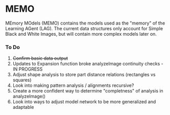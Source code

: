 # MEMO

MEmory MOdels (MEMO) contains the models used as the "memory" of the Learning AGent (LAG). The current data structures only account for Simple Black and White Images, but will contain more complex models later on.

### To Do

1. ~~Confirm basic data output~~
2. Updates to Expansion function broke analyzeImage continuity checks - IN PROGRESS
3. Adjust shape analysis to store part distance relations (rectangles vs squares)
4. Look into making pattern analysis / alignments recursive?
5. Create a more confident way to determine "completness" of analysis in analyzeImage()
6. Look into ways to adjust model network to be more generalized and adaptable

